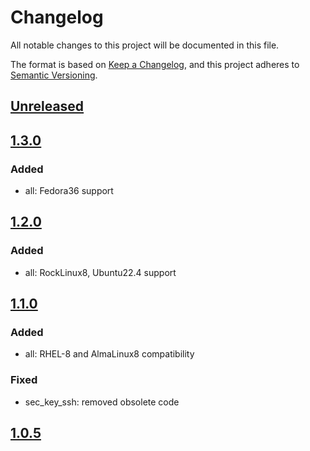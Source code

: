 # Changelog

All notable changes to this project will be documented in this file.

The format is based on [Keep a Changelog](https://keepachangelog.com/en/1.0.0/),
and this project adheres to [Semantic Versioning](https://semver.org/spec/v2.0.0.html).

## [Unreleased]

## [1.3.0]

### Added

- all: Fedora36 support

## [1.2.0]

### Added

- all: RockLinux8, Ubuntu22.4 support

## [1.1.0]

### Added

- all: RHEL-8 and AlmaLinux8 compatibility

### Fixed

- sec_key_ssh: removed obsolete code

## [1.0.5]

[Unreleased]: https://github.com/serdigital64/aplatform64/compare/1.3.0...HEAD
[1.3.0]: https://github.com/serdigital64/aplatform64/compare/1.2.0...1.3.0
[1.2.0]: https://github.com/serdigital64/aplatform64/compare/1.1.0...1.2.0
[1.1.0]: https://github.com/serdigital64/aplatform64/compare/1.0.5...1.1.0
[1.0.5]: https://github.com/serdigital64/aplatform64/releases/tag/1.0.5

